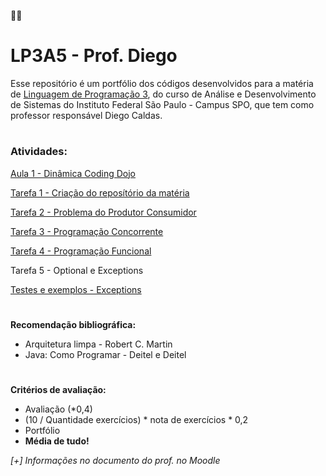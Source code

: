 :man_student:
# LP3A5 - Prof. Diego
Esse repositório é um portfólio dos códigos desenvolvidos para a matéria de [Linguagem de Programação 3](https://www.notion.so/LP3A5-Prof-Diego-f93981de72ff45baa2a52e8261d19ad8), do curso de Análise e Desenvolvimento de Sistemas do Instituto Federal São Paulo - Campus SPO, que tem como professor responsável Diego Caldas.
#
### Atividades:
[Aula 1 - Dinâmica Coding Dojo](https://github.com/PiresMurilo/LP3A5/tree/main/Aula1)

[Tarefa 1 - Criação do reposítório da matéria](https://github.com/PiresMurilo/LP3A5)

[Tarefa 2 - Problema do Produtor Consumidor](https://github.com/PiresMurilo/LP3A5/tree/main/Aula3/aula3)

[Tarefa 3 - Programação Concorrente](https://github.com/PiresMurilo/LP3A5/tree/main/tarefa3)

[Tarefa 4 - Programação Funcional](https://github.com/PiresMurilo/LP3A5/tree/main/Tarefa4)

Tarefa 5 - Optional e Exceptions

[Testes e exemplos - Exceptions](https://github.com/PiresMurilo/LP3A5/tree/main/Aula8/TestesExceptions)

#

**Recomendação bibliográfica:**

- Arquitetura limpa - Robert C. Martin
- Java: Como Programar - Deitel e Deitel
#
**Critérios de avaliação:**

- Avaliação (*0,4)
- (10 / Quantidade exercícios) * nota de exercícios * 0,2
- Portfólio
- **Média de tudo!**

*[+] Informações no documento do prof. no Moodle*



